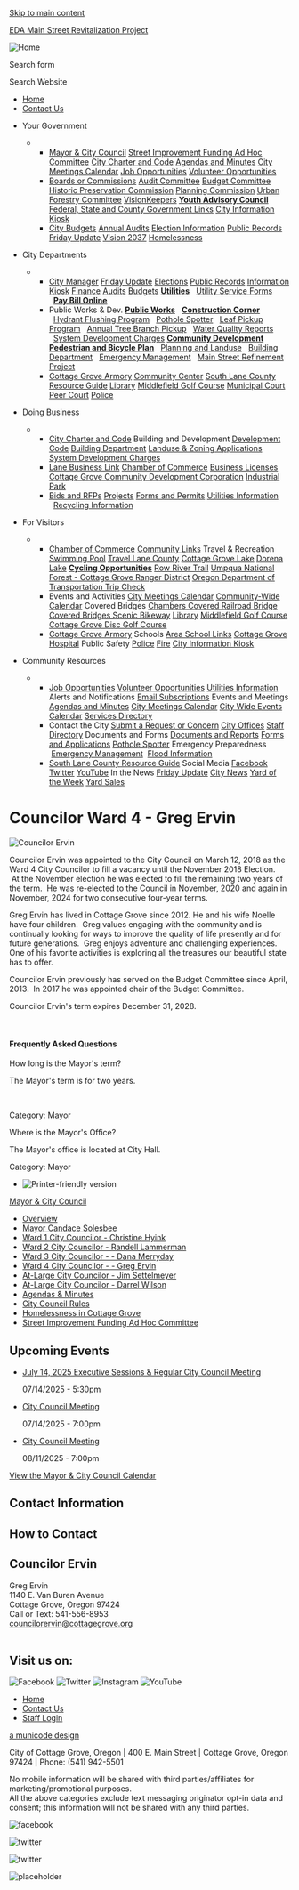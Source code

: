 [Skip to main content](https://www.cottagegroveor.gov/citycouncil/page/councilor-ward-4-greg-ervin/)

[EDA Main Street Revitalization Project](https://www.cottagegroveor.gov/publicworks/page/eda-main-street-revitalization-project)

![Home](https://www.cottagegroveor.gov/sites/all/themes/aha_compass/logo.png)

Search form

Search Website

- [Home](https://www.cottagegroveor.gov)
- [Contact Us](https://www.cottagegroveor.gov/contact)

<!--THE END-->

- Your Government
  
  - - [Mayor &amp; City Council](https://www.cottagegroveor.gov/citycouncil) [Street Improvement Funding Ad Hoc Committee](https://www.cottagegroveor.gov/citycouncil/page/street-improvement-funding-ad-hoc-committee) [City Charter and Code](https://www.codepublishing.com/OR/CottageGrove) [Agendas and Minutes](https://www.cottagegroveor.gov/meetings) [City Meetings Calendar](https://www.cottagegroveor.gov/calendar) [Job Opportunities](https://www.cottagegroveor.gov/jobs) [Volunteer Opportunities](https://www.cottagegroveor.gov/jobs?field_job_status_value_1=open&field_job_type_value=3)
    - [Boards or Commissions](https://www.cottagegroveor.gov/bc) [Audit Committee](https://www.cottagegroveor.gov/audit) [Budget Committee](https://www.cottagegroveor.gov/budget) [Historic Preservation Commission](https://www.cottagegroveor.gov/citycouncil/page/councilor-ward-4-greg-ervin/hlc/page/historic-preservation-commission) [Planning Commission](https://www.cottagegroveor.gov/pc) [Urban Forestry Committee](https://www.cottagegroveor.gov/ufc) [VisionKeepers](https://www.cottagegroveor.gov/bc-visionkeepers) [**Youth Advisory Council**](https://www.cottagegroveor.gov/yac) [Federal, State and County Government Links](https://www.cottagegroveor.gov/community/page/federal-state-and-county-government-links) [City Information Kiosk](https://www.cottagegroveor.gov/citymanager/page/information-kiosk)
    - [City Budgets](https://www.cottagegroveor.gov/finance/page/budgets) [Annual Audits](https://www.cottagegroveor.gov/finance/page/comprehensive-annual-financial-reports) [Election Information](https://www.cottagegroveor.gov/citymanager/page/city-elections) [Public Records](https://www.cottagegroveor.gov/citymanager/page/public-records) [Friday Update](https://www.cottagegroveor.gov/citymanager/page/friday-update) [Vision 2037](https://www.cottagegroveor.gov/community/page/vision-2037) [Homelessness](https://www.cottagegroveor.gov/citycouncil/page/homelessness-cottage-grove)
- City Departments
  
  - - [City Manager](https://www.cottagegroveor.gov/citymanager) [Friday Update](https://www.cottagegroveor.gov/citymanager/page/friday-update) [Elections](https://www.cottagegroveor.gov/citymanager/page/general-election-information) [Public Records](https://www.cottagegroveor.gov/citymanager/page/public-records) [Information Kiosk](https://www.cottagegroveor.gov/citymanager/page/information-kiosk) [Finance](https://www.cottagegroveor.gov/finance) [Audits](https://www.cottagegroveor.gov/finance/page/comprehensive-annual-financial-reports) [Budgets](https://www.cottagegroveor.gov/finance/page/budgets) [**Utilities**](https://www.cottagegroveor.gov/finance/page/utilities)   [Utility Service Forms](https://www.cottagegroveor.gov/finance/page/utility-service-application-and-policy-forms)   [**Pay Bill Online**](https://www.xpressbillpay.com/)
    - Public Works &amp; Dev. [**Public Works**](https://www.cottagegroveor.gov/publicworks)   [**Construction Corner**](https://www.cottagegroveor.gov/publicworks/page/construction-corner)   [Hydrant Flushing Program](https://www.cottagegroveor.gov/publicworks/page/hydrant-flushing-program)   [Pothole Spotter](https://www.cottagegroveor.gov/publicworks/webform/pothole-spotter)   [Leaf Pickup Program](https://www.cottagegroveor.gov/node/282)   [Annual Tree Branch Pickup](https://www.cottagegroveor.gov/publicworks/page/tree-branch-pickup-program)   [Water Quality Reports](https://www.cottagegroveor.gov/node/276)   [System Development Charges](https://www.cottagegroveor.gov/publicworks/page/system-development-charges-0) [**Community Development**](https://www.cottagegroveor.gov/cd) [**Pedestrian and Bicycle Plan**](https://walkbikecg.com)   [Planning and Landuse](https://www.cottagegroveor.gov/cd)   [Building Department](https://www.cottagegroveor.gov/cd/page/building-department)   [Emergency Management](https://www.cottagegroveor.gov/cd/page/emergency-management)   [Main Street Refinement Project](https://www.cottagegroveor.gov/cd/page/main-street-revitalization-project-0)
    - [Cottage Grove Armory](https://www.cottagegroveor.gov/community/page/armory) [Community Center](https://www.cottagegroveor.gov/community/page/community-center) [South Lane County Resource Guide](https://www.cottagegroveor.gov/community/page/south-lane-county-resource-guide) [Library](https://www.cottagegroveor.gov/library) [Middlefield Golf Course](https://www.cottagegroveor.gov/golf) [Municipal Court](https://www.cottagegroveor.gov/municipalcourt) [Peer Court](https://www.cottagegroveor.gov/peercourt) [Police](https://www.cottagegroveor.gov/police)
- Doing Business
  
  - - [City Charter and Code](https://www.codepublishing.com/OR/CottageGrove) Building and Development [Development Code](https://www.codepublishing.com/OR/CottageGrove/) [Building Department](https://www.cottagegroveor.gov/cd/page/building-department) [Landuse &amp; Zoning Applications](https://www.cottagegroveor.gov/cd/page/land-use-applications) [System Development Charges](https://www.cottagegroveor.gov/publicworks/page/system-development-charges-0)
    - [Lane Business Link](https://lanesbdc.com/lane-business-link) [Chamber of Commerce](https://cgchamber.com) [Business Licenses](https://www.cottagegroveor.gov/citymanager/page/business-licenses) [Cottage Grove Community Development Corporation](https://www.cgcdc.org) [Industrial Park](https://www.cottagegroveor.gov/cd/page/industrial-park)
    - [Bids and RFPs](https://www.cottagegroveor.gov/rfps) [Projects](https://www.cottagegroveor.gov/projects) [Forms and Permits](https://www.cottagegroveor.gov/forms) [Utilities Information](https://www.cottagegroveor.gov/finance/page/utilities)   [Recycling Information](https://www.cottagegroveor.gov/community/page/recycling)
- For Visitors
  
  - - [Chamber of Commerce](https://cgchamber.com) [Community Links](https://www.cottagegroveor.gov/community/page/community-links) Travel &amp; Recreation [Swimming Pool](https://www.cottagegrovepool.com) [Travel Lane County](https://www.eugenecascadescoast.org) [Cottage Grove Lake](https://www.recreation.gov/camping/gateways/232) [Dorena Lake](https://www.recreation.gov/camping/gateways/236) [**Cycling Opportunities**](https://www.cottagegroveor.gov/community/page/covered-bridges-scenic-bikeway) [Row River Trail](https://www.cottagegroveor.gov/community/page/covered-bridges-scenic-bikeway) [Umpqua National Forest - Cottage Grove Ranger District](https://www.fs.usda.gov/recarea/umpqua/null/recarea/?recid=63376&actid=24) [Oregon Department of Transportation Trip Check](https://www.tripcheck.com/Pages/RCMap.asp?mainNav=RoadConditions&curRegion=4)
    - Events and Activities [City Meetings Calendar](https://www.cottagegroveor.gov/calendar) [Community-Wide Calendar](https://business.cgchamber.com/events) Covered Bridges [Chambers Covered Railroad Bridge](https://www.cottagegroveor.gov/community/page/chambers-railroad-bridge) [Covered Bridges Scenic Bikeway](https://www.cottagegroveor.gov/community/page/covered-bridges-scenic-bikeway) [Library](https://www.cottagegroveor.gov/library) [Middlefield Golf Course](https://www.cottagegroveor.gov/golf) [Cottage Grove Disc Golf Course](https://www.cottagegroveor.gov/community/page/cottage-grove-disc-golf-course)
    - [Cottage Grove Armory](https://www.cottagegroveor.gov/community/page/armory) Schools [Area School Links](https://www.cottagegroveor.gov/police/page/area-schools-links) [Cottage Grove Hospital](https://www.peacehealth.org/cottage-grove-medical-center) Public Safety [Police](https://www.cottagegroveor.gov/police) [Fire](https://www.cottagegroveor.gov/police/page/fire-department-links) [City Information Kiosk](https://www.cottagegroveor.gov/citymanager/page/information-kiosk)
- Community Resources
  
  - - [Job Opportunities](https://www.cottagegroveor.gov/jobs) [Volunteer Opportunities](https://www.cottagegroveor.gov/jobs?field_job_status_value_1=open&field_job_type_value=3) [Utilities Information](https://www.cottagegroveor.gov/finance/page/utilities) Alerts and Notifications [Email Subscriptions](https://www.cottagegroveor.gov/newsletter/subscriptions) Events and Meetings [Agendas and Minutes](https://www.cottagegroveor.gov/meetings) [City Meetings Calendar](https://www.cottagegroveor.gov/calendar) [City Wide Events Calendar](https://business.cgchamber.com/events) [Services Directory](https://www.cottagegroveor.gov/services)
    - Contact the City [Submit a Request or Concern](https://www.cottagegroveor.gov/contact) [City Offices](https://www.cottagegroveor.gov) [Staff Directory](https://www.cottagegroveor.gov/directory) Documents and Forms [Documents and Reports](https://www.cottagegroveor.gov/documents) [Forms and Applications](https://www.cottagegroveor.gov/forms) [Pothole Spotter](https://www.cottagegroveor.gov/publicworks/webform/pothole-spotter) Emergency Preparedness  [Emergency Management](https://www.cottagegroveor.gov/cd/page/emergency-management)  [Flood Information](https://www.cottagegrove.org/cd/page/flood-information)
    - [South Lane County Resource Guide](https://www.cottagegroveor.gov/community/page/south-lane-county-resource-guide) Social Media [Facebook](https://www.facebook.com/CityofCottageGroveOR) [Twitter](https://twitter.com/cottagegroveor) [YouTube](https://www.youtube.com/user/citymanagerCG) In the News [Friday Update](https://www.cottagegroveor.gov/citymanager/page/friday-update) [City News](https://www.cottagegroveor.gov/news) [Yard of the Week](https://cottagegrove.org/citymanager/page/yard-week) [Yard Sales](https://cottagegrove.org/community/page/yard-sales)

# Councilor Ward 4 - Greg Ervin

![Councilor Ervin](https://www.cottagegroveor.gov/sites/default/files/styles/full_node_primary/public/imageattachments/citycouncil/page/6151/councilor_ervin_resized_2023.jpg?itok=Obh0l8km)

Councilor Ervin was appointed to the City Council on March 12, 2018 as the Ward 4 City Councilor to fill a vacancy until the November 2018 Election.   At the November election he was elected to fill the remaining two years of the term.  He was re-elected to the Council in November, 2020 and again in November, 2024 for two consecutive four-year terms. 

Greg Ervin has lived in Cottage Grove since 2012. He and his wife Noelle have four children.  Greg values engaging with the community and is continually looking for ways to improve the quality of life presently and for future generations.  Greg enjoys adventure and challenging experiences. One of his favorite activities is exploring all the treasures our beautiful state has to offer.

Councilor Ervin previously has served on the Budget Committee since April, 2013.  In 2017 he was appointed chair of the Budget Committee.  

Councilor Ervin's term expires December 31, 2028.  

 

#### Frequently Asked Questions

How long is the Mayor's term?

The Mayor's term is for two years. 

 

Category: Mayor

Where is the Mayor's Office?

The Mayor's office is located at City Hall.

Category: Mayor

- ![Printer-friendly version](https://www.cottagegroveor.gov/sites/all/modules/print/icons/print_icon.png "Printer-friendly version")

[Mayor &amp; City Council](https://www.cottagegroveor.gov/citycouncil)

- [Overview](https://www.cottagegroveor.gov/citycouncil)
- [Mayor Candace Solesbee](https://www.cottagegroveor.gov/citycouncil/page/mayor-candace-solesbee "Mayor Candace Solesbee website")
- [Ward 1 City Councilor - Christine Hyink](https://www.cottagegroveor.gov/citycouncil/page/councilor-ward-1-christine-hyink)
- [Ward 2 City Councilor - Randell Lammerman](https://www.cottagegroveor.gov/citycouncil/page/councilor-ward-2-randell-lammerman "Ward 2 City Councilor - Randell Lammerman")
- [Ward 3 City Councilor - - Dana Merryday](https://www.cottagegroveor.gov/citycouncil/page/councilor-ward-3-dana-merryday "Website for Cottage Grove City Councilor Dana Merryday")
- [Ward 4 City Councilor - - Greg Ervin](https://www.cottagegroveor.gov/citycouncil/page/councilor-ward-4-greg-ervin)
- [At-Large City Councilor - Jim Settelmeyer](https://www.cottagegroveor.gov/citycouncil/page/councilor-large-jim-settelmeyer "City Councilor At-Large")
- [At-Large City Councilor - Darrel Wilson](https://www.cottagegroveor.gov/citycouncil/page/councilor-large-darrel-wilson "City Councilor At-Large - Vacant")
- [Agendas &amp; Minutes](https://www.cottagegroveor.gov/meetings?field_microsite_tid_1=27)
- [City Council Rules](https://www.cottagegroveor.gov/citycouncil/page/city-council-rules)
- [Homelessness in Cottage Grove](https://www.cottagegroveor.gov/citycouncil/page/homelessness-cottage-grove "History of consideration and discussion surrounding homelessness in Cottage Grove")
- [Street Improvement Funding Ad Hoc Committee](https://www.cottagegroveor.gov/citycouncil/page/street-improvement-funding-ad-hoc-committee "Street Improvement Funding Ad Hoc Committee")

## Upcoming Events

- [July 14, 2025 Executive Sessions &amp; Regular City Council Meeting](https://www.cottagegroveor.gov/citycouncil/page/july-14-2025-executive-sessions-regular-city-council-meeting)
  
  07/14/2025 - 5:30pm
- [City Council Meeting](https://www.cottagegroveor.gov/citycouncil/page/city-council-meeting-423)
  
  07/14/2025 - 7:00pm
- [City Council Meeting](https://www.cottagegroveor.gov/citycouncil/page/city-council-meeting-424)
  
  08/11/2025 - 7:00pm

[View the Mayor &amp; City Council Calendar](https://www.cottagegroveor.gov/calendar?field_microsite_tid_1=27)

## Contact Information

## **How to Contact**

## **Councilor Ervin**

Greg Ervin  
1140 E. Van Buren Avenue  
Cottage Grove, Oregon 97424  
Call or Text: 541-556-8953  
[councilorervin@cottagegrove.org](mailto:councilorervin@cottagegrove.org)  
 

## Visit us on:

![](https://www.cottagegroveor.gov/sites/all/themes/aha_compass/images/social-icons/facebook.png "Facebook") ![](https://www.cottagegroveor.gov/sites/all/themes/aha_compass/images/social-icons/twitter.png "Twitter") ![](https://www.cottagegroveor.gov/sites/all/themes/aha_compass/images/social-icons/instagram.png "Instagram") ![](https://www.cottagegroveor.gov/sites/all/themes/aha_compass/images/social-icons/youtube.png "YouTube")

- [Home](https://www.cottagegroveor.gov)
- [Contact Us](https://www.cottagegroveor.gov/contact)
- [Staff Login](https://www.cottagegroveor.gov/user/login?current=node%2F6151)

[a municode design](https://www.ahaconsulting.com)

City of Cottage Grove, Oregon | 400 E. Main Street | Cottage Grove, Oregon 97424 | Phone: (541) 942-5501

No mobile information will be shared with third parties/affiliates for marketing/promotional purposes.  
All the above categories exclude text messaging originator opt-in data and consent; this information will not be shared with any third parties.

![facebook](https://www.cottagegroveor.gov/sites/all/themes/aha_compass/images/social-icons/facebook.png)

![twitter](https://www.cottagegroveor.gov/sites/all/themes/aha_compass/images/social-icons/twitter.png)

![twitter](https://www.cottagegroveor.gov/sites/all/themes/aha_compass/images/social-icons/youtube.png)

![placeholder](https://www.cottagegroveor.gov/sites/all/themes/aha_compass/logo.png)